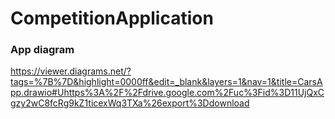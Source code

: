 # CompetitionApplication


### App diagram
https://viewer.diagrams.net/?tags=%7B%7D&highlight=0000ff&edit=_blank&layers=1&nav=1&title=CarsApp.drawio#Uhttps%3A%2F%2Fdrive.google.com%2Fuc%3Fid%3D11UjQxCgzy2wC8fcRg9kZ1ticexWq3TXa%26export%3Ddownload
